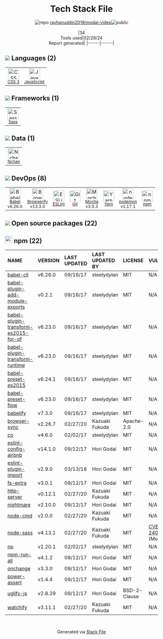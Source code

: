<!--
&lt;--- Readme.md Snippet without images Start ---&gt;
## Tech Stack
rayhanuddin2019/modal-video is built on the following main stack:

- [JavaScript](https://developer.mozilla.org/en-US/docs/Web/JavaScript) – Languages
- [Sass](http://sass-lang.com/) – CSS Pre-processors / Extensions
- [Nchan](https://nchan.io/) – Realtime Backend / API
- [Babel](http://babeljs.io/) – JavaScript Compilers
- [Browserify](http://browserify.org/) – Front End Package Manager
- [ESLint](http://eslint.org/) – Code Review
- [Mocha](http://mochajs.org/) – Javascript Testing Framework
- [Yarn](https://yarnpkg.com/) – Front End Package Manager
- [nodemon](http://nodemon.io/) – node.js Application Monitoring

Full tech stack [here](/techstack.md)

&lt;--- Readme.md Snippet without images End ---&gt;

&lt;--- Readme.md Snippet with images Start ---&gt;
## Tech Stack
rayhanuddin2019/modal-video is built on the following main stack:

- <img width='25' height='25' src='https://img.stackshare.io/service/1209/javascript.jpeg' alt='JavaScript'/> [JavaScript](https://developer.mozilla.org/en-US/docs/Web/JavaScript) – Languages
- <img width='25' height='25' src='https://img.stackshare.io/service/1171/jCR2zNJV.png' alt='Sass'/> [Sass](http://sass-lang.com/) – CSS Pre-processors / Extensions
- <img width='25' height='25' src='https://img.stackshare.io/service/10894/nchan_icon.png' alt='Nchan'/> [Nchan](https://nchan.io/) – Realtime Backend / API
- <img width='25' height='25' src='https://img.stackshare.io/service/2739/-1wfGjNw.png' alt='Babel'/> [Babel](http://babeljs.io/) – JavaScript Compilers
- <img width='25' height='25' src='https://img.stackshare.io/service/849/9esmqty2.png' alt='Browserify'/> [Browserify](http://browserify.org/) – Front End Package Manager
- <img width='25' height='25' src='https://img.stackshare.io/service/3337/Q4L7Jncy.jpg' alt='ESLint'/> [ESLint](http://eslint.org/) – Code Review
- <img width='25' height='25' src='https://img.stackshare.io/service/832/mocha.png' alt='Mocha'/> [Mocha](http://mochajs.org/) – Javascript Testing Framework
- <img width='25' height='25' src='https://img.stackshare.io/service/5848/44mC-kJ3.jpg' alt='Yarn'/> [Yarn](https://yarnpkg.com/) – Front End Package Manager
- <img width='25' height='25' src='https://img.stackshare.io/service/5577/preview.png' alt='nodemon'/> [nodemon](http://nodemon.io/) – node.js Application Monitoring

Full tech stack [here](/techstack.md)

&lt;--- Readme.md Snippet with images End ---&gt;
-->
<div align="center">

# Tech Stack File
![](https://img.stackshare.io/repo.svg "repo") [rayhanuddin2019/modal-video](https://github.com/rayhanuddin2019/modal-video)![](https://img.stackshare.io/public_badge.svg "public")
<br/><br/>
|34<br/>Tools used|02/29/24 <br/>Report generated|
|------|------|
</div>

## <img src='https://img.stackshare.io/languages.svg'/> Languages (2)
<table><tr>
  <td align='center'>
  <img width='36' height='36' src='https://img.stackshare.io/service/6727/css.png' alt='CSS 3'>
  <br>
  <sub><a href="https://developer.mozilla.org/en-US/docs/Web/CSS/CSS3">CSS 3</a></sub>
  <br>
  <sub></sub>
</td>

<td align='center'>
  <img width='36' height='36' src='https://img.stackshare.io/service/1209/javascript.jpeg' alt='JavaScript'>
  <br>
  <sub><a href="https://developer.mozilla.org/en-US/docs/Web/JavaScript">JavaScript</a></sub>
  <br>
  <sub></sub>
</td>

</tr>
</table>

## <img src='https://img.stackshare.io/frameworks.svg'/> Frameworks (1)
<table><tr>
  <td align='center'>
  <img width='36' height='36' src='https://img.stackshare.io/service/1171/jCR2zNJV.png' alt='Sass'>
  <br>
  <sub><a href="http://sass-lang.com/">Sass</a></sub>
  <br>
  <sub></sub>
</td>

</tr>
</table>

## <img src='https://img.stackshare.io/databases.svg'/> Data (1)
<table><tr>
  <td align='center'>
  <img width='36' height='36' src='https://img.stackshare.io/service/10894/nchan_icon.png' alt='Nchan'>
  <br>
  <sub><a href="https://nchan.io/">Nchan</a></sub>
  <br>
  <sub></sub>
</td>

</tr>
</table>

## <img src='https://img.stackshare.io/devops.svg'/> DevOps (8)
<table><tr>
  <td align='center'>
  <img width='36' height='36' src='https://img.stackshare.io/service/2739/-1wfGjNw.png' alt='Babel'>
  <br>
  <sub><a href="http://babeljs.io/">Babel</a></sub>
  <br>
  <sub>v6.26.0</sub>
</td>

<td align='center'>
  <img width='36' height='36' src='https://img.stackshare.io/service/849/9esmqty2.png' alt='Browserify'>
  <br>
  <sub><a href="http://browserify.org/">Browserify</a></sub>
  <br>
  <sub>v13.3.0</sub>
</td>

<td align='center'>
  <img width='36' height='36' src='https://img.stackshare.io/service/3337/Q4L7Jncy.jpg' alt='ESLint'>
  <br>
  <sub><a href="http://eslint.org/">ESLint</a></sub>
  <br>
  <sub></sub>
</td>

<td align='center'>
  <img width='36' height='36' src='https://img.stackshare.io/service/1046/git.png' alt='Git'>
  <br>
  <sub><a href="http://git-scm.com/">Git</a></sub>
  <br>
  <sub></sub>
</td>

<td align='center'>
  <img width='36' height='36' src='https://img.stackshare.io/service/832/mocha.png' alt='Mocha'>
  <br>
  <sub><a href="http://mochajs.org/">Mocha</a></sub>
  <br>
  <sub>v3.5.3</sub>
</td>

<td align='center'>
  <img width='36' height='36' src='https://img.stackshare.io/service/5848/44mC-kJ3.jpg' alt='Yarn'>
  <br>
  <sub><a href="https://yarnpkg.com/">Yarn</a></sub>
  <br>
  <sub></sub>
</td>

<td align='center'>
  <img width='36' height='36' src='https://img.stackshare.io/service/5577/preview.png' alt='nodemon'>
  <br>
  <sub><a href="http://nodemon.io/">nodemon</a></sub>
  <br>
  <sub>v1.17.1</sub>
</td>

<td align='center'>
  <img width='36' height='36' src='https://img.stackshare.io/service/1120/lejvzrnlpb308aftn31u.png' alt='npm'>
  <br>
  <sub><a href="https://www.npmjs.com/">npm</a></sub>
  <br>
  <sub></sub>
</td>

</tr>
</table>


## <img src='https://img.stackshare.io/group.svg' /> Open source packages (22)</h2>

## <img width='24' height='24' src='https://img.stackshare.io/service/1120/lejvzrnlpb308aftn31u.png'/> npm (22)

|NAME|VERSION|LAST UPDATED|LAST UPDATED BY|LICENSE|VULNERABILITIES|
|:------|:------|:------|:------|:------|:------|
|[babel-cli](https://www.npmjs.com/babel-cli)|v6.26.0|09/16/17|steelydylan |MIT|N/A|
|[babel-plugin-add-module-exports](https://www.npmjs.com/babel-plugin-add-module-exports)|v0.2.1|09/16/17|steelydylan |MIT|N/A|
|[babel-plugin-transform-es2015-for-of](https://www.npmjs.com/babel-plugin-transform-es2015-for-of)|v6.23.0|09/16/17|steelydylan |MIT|N/A|
|[babel-plugin-transform-runtime](https://www.npmjs.com/babel-plugin-transform-runtime)|v6.23.0|09/16/17|steelydylan |MIT|N/A|
|[babel-preset-es2015](https://www.npmjs.com/babel-preset-es2015)|v6.24.1|09/16/17|steelydylan |MIT|N/A|
|[babel-preset-flow](https://www.npmjs.com/babel-preset-flow)|v6.23.0|09/16/17|steelydylan |MIT|N/A|
|[babelify](https://www.npmjs.com/babelify)|v7.3.0|09/16/17|steelydylan |MIT|N/A|
|[browser-sync](https://www.npmjs.com/browser-sync)|v2.26.7|02/27/20|Kazuaki Fukuda |Apache-2.0|N/A|
|[co](https://www.npmjs.com/co)|v4.6.0|02/02/17|steelydylan |MIT|N/A|
|[eslint-config-airbnb](https://www.npmjs.com/eslint-config-airbnb)|v14.1.0|09/12/17|Hori Godai |MIT|N/A|
|[eslint-plugin-import](https://www.npmjs.com/eslint-plugin-import)|v2.9.0|03/13/18|Hori Godai |MIT|N/A|
|[fs-extra](https://www.npmjs.com/fs-extra)|v3.0.1|09/12/17|Hori Godai |MIT|N/A|
|[http-server](https://www.npmjs.com/http-server)|v0.12.1|02/27/20|Kazuaki Fukuda |MIT|N/A|
|[nightmare](https://www.npmjs.com/nightmare)|v2.10.0|09/12/17|Hori Godai |MIT|N/A|
|[node-cmd](https://www.npmjs.com/node-cmd)|v2.0.0|02/27/20|Kazuaki Fukuda |MIT|N/A|
|[node-sass](https://www.npmjs.com/node-sass)|v4.13.1|02/27/20|Kazuaki Fukuda |MIT|[CVE-2020-24025](https://github.com/advisories/GHSA-r8f7-9pfq-mjmv) (Moderate)|
|[np](https://www.npmjs.com/np)|v2.20.1|02/02/17|steelydylan |MIT|N/A|
|[npm-run-all](https://www.npmjs.com/npm-run-all)|v4.1.2|09/12/17|Hori Godai |MIT|N/A|
|[onchange](https://www.npmjs.com/onchange)|v3.3.0|09/12/17|Hori Godai |MIT|N/A|
|[power-assert](https://www.npmjs.com/power-assert)|v1.4.4|09/12/17|Hori Godai |MIT|N/A|
|[uglify-js](https://www.npmjs.com/uglify-js)|v2.8.29|09/12/17|Hori Godai |BSD-2-Clause|N/A|
|[watchify](https://www.npmjs.com/watchify)|v3.11.1|02/27/20|Kazuaki Fukuda |MIT|N/A|

<br/>
<div align='center'>

Generated via [Stack File](https://github.com/marketplace/stack-file)
